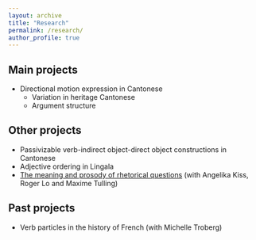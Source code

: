 ```yaml
---
layout: archive
title: "Research"
permalink: /research/
author_profile: true
---
```


## Main projects

* Directional motion expression in Cantonese
  * Variation in heritage Cantonese
  * Argument structure

## Other projects

* Passivizable verb-indirect object-direct object constructions in Cantonese
* Adjective ordering in Lingala
* [The meaning and prosody of rhetorical questions](https://www.researchgate.net/project/The-meaning-and-prosody-of-rhetorical-questions) (with Angelika Kiss, Roger Lo and Maxime Tulling)

## Past projects

* Verb particles in the history of French (with Michelle Troberg)
